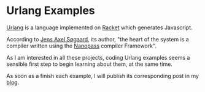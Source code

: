 # Urlang Examples

[Urlang](https://github.com/soegaard/urlang) is a language implemented on [Racket](http://racket-lang.org/) which generates Javascript.

According to [Jens Axel Søgaard](https://github.com/soegaard), its author, "the heart of the system is a compiler written using the [Nanopass](http://nanopass.org/) compiler Framework".

As I am interested in all these projects, coding Urlang examples seems a sensible first step to begin learning about them, at the same time.

As soon as a finish each example, I will publish its corresponding post in my [blog](http://promesante.github.io/).
